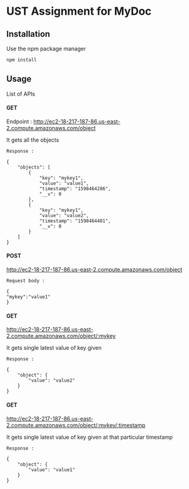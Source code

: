 # UST Assignment for MyDoc


## Installation

Use the npm package manager 

```bash
npm install 
```

## Usage

List of APIs

 ####  GET 

Endpoint : http://ec2-18-217-187-86.us-east-2.compute.amazonaws.com/object 

  It gets all the objects

```
Response :

{
    "objects": [
        {
            "key": "mykey1",
            "value": "value1",
            "timestamp": "1598464286",
            "__v": 0
        },
        {
            "key": "mykey1",
            "value": "value2",
            "timestamp": "1598464481",
            "__v": 0
        }
    ]
}

```

 #### POST

http://ec2-18-217-187-86.us-east-2.compute.amazonaws.com/object 

```
Request body :

{
"mykey":"value1"
}

```

 #### GET

http://ec2-18-217-187-86.us-east-2.compute.amazonaws.com/object/:mykey

It gets single latest value of key given

```
Response :

{
    "object": {
        "value": "value2"
    }
}

```

 #### GET

http://ec2-18-217-187-86.us-east-2.compute.amazonaws.com/object/:mykey/:timestamp 

It gets single latest value of key given at that particular timestamp

```
Response :

{
    "object": {
        "value": "value1"
    }
}

```

